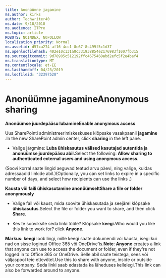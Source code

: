```yaml
---
title: Anonüümne jagamine
ms.author: kirks
author: Techwriter40
ms.date: 9/18/2018
ms.audience: ITPro
ms.topic: article
ROBOTS: NOINDEX, NOFOLLOW
localization_priority: Normal
ms.assetid: d57ca274-af16-4cc1-8c67-8c499f5c1d37
ms.openlocfilehash: 402e10c131a0c331938854e2176983f1007fb315
ms.sourcegitcommit: 9d78905c512192ffc4675468abd2efc5f2e4baf4
ms.translationtype: MT
ms.contentlocale: et-EE
ms.lasthandoff: 04/23/2019
ms.locfileid: "32397528"
---
```

# <a name="anonymous-sharing"></a><span data-ttu-id="a3c0d-102">Anonüümne jagamine</span><span class="sxs-lookup"><span data-stu-id="a3c0d-102">Anonymous sharing</span></span>

 <span data-ttu-id="a3c0d-103">**Anonüümse juurdepääsu lubamine**</span><span class="sxs-lookup"><span data-stu-id="a3c0d-103">**Enable anonymous access**</span></span>
  
<span data-ttu-id="a3c0d-104">Uus SharePointi administreerimiskeskuses klõpsake vasakpaanil **jagamine** .</span><span class="sxs-lookup"><span data-stu-id="a3c0d-104">In the new SharePoint admin center, click **sharing** in the left pane.</span></span> 
  
- <span data-ttu-id="a3c0d-105">Valige järgmine: **Luba ühiskasutus välised kasutajad autentida ja anonüümse juurdepääsu abil.**</span><span class="sxs-lookup"><span data-stu-id="a3c0d-105">Select the following: **Allow sharing to authenticated external users and using anonymous access.**</span></span>
  
<span data-ttu-id="a3c0d-106">(Soovi korral saate lingid aeguvad teatud arvu päevi, ning valige, kuidas adressaadid linkide abil.)</span><span class="sxs-lookup"><span data-stu-id="a3c0d-106">(Optionally, you can set links to expire in a specific number of days, and select how recipients can use the links .)</span></span>
    
 <span data-ttu-id="a3c0d-107">**Kausta või faili ühiskasutamine anonüümselt**</span><span class="sxs-lookup"><span data-stu-id="a3c0d-107">**Share a file or folder anonymously**</span></span>
  
- <span data-ttu-id="a3c0d-108">Valige fail või kaust, mida soovite ühiskasutada ja seejärel klõpsake **ühiskasutus**.</span><span class="sxs-lookup"><span data-stu-id="a3c0d-108">Select the file or folder you want to share, and then click **Share**.</span></span> 
    
- <span data-ttu-id="a3c0d-109">Kes te sooviksite seda linki tööle? Klõpsake **keegi.**</span><span class="sxs-lookup"><span data-stu-id="a3c0d-109">Who would you like this link to work for? click **Anyone.**</span></span>
  
 <span data-ttu-id="a3c0d-110">**Märkus**: **keegi** loob lingi, mille keegi saate dokumendi või kausta, isegi kui nad on sisse loginud Office 365 või OneDrive'is.</span><span class="sxs-lookup"><span data-stu-id="a3c0d-110">**Note**: **Anyone** creates a link that anyone can use to access the document or folder, even if they're not logged in to Office 365 or OneDrive.</span></span> <span data-ttu-id="a3c0d-111">Selle abil saate teistega, sees või väljaspool teie ettevõtet.</span><span class="sxs-lookup"><span data-stu-id="a3c0d-111">Use this to share with anyone, inside or outside your company.</span></span> <span data-ttu-id="a3c0d-112">Seda linki saab edastada ka läheduses kellelegi.</span><span class="sxs-lookup"><span data-stu-id="a3c0d-112">This link can also be forwarded around to anyone.</span></span> 
    

